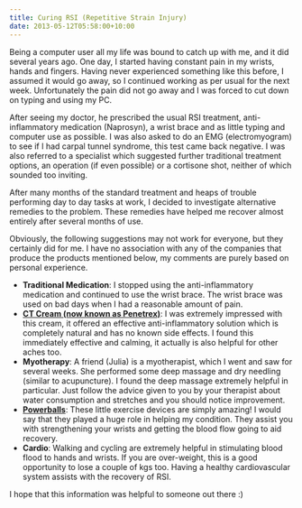 ```yaml
---
title: Curing RSI (Repetitive Strain Injury)
date: 2013-05-12T05:58:00+10:00
---
```


Being a computer user all my life was bound to catch up with me, and it did
several years ago.  One day, I started having constant pain in my wrists, hands
and fingers.  Having never experienced something like this before, I assumed
it would go away, so I continued working as per usual for the next week.
Unfortunately the pain did not go away and I was forced to cut down on typing
and using my PC.

After seeing my doctor, he prescribed the usual RSI treatment,
anti-inflammatory medication (Naprosyn), a wrist brace and as little typing and
computer use as possible.  I was also asked to do an EMG (electromyogram) to
see if I had carpal tunnel syndrome, this test came back negative.  I was also
referred to a specialist which suggested further traditional treatment options,
an operation (if even possible) or a cortisone shot, neither of which sounded
too inviting.

After many months of the standard treatment and heaps of trouble performing day
to day tasks at work, I decided to investigate alternative remedies to the
problem.  These remedies have helped me recover almost entirely after several
months of use.

Obviously, the following suggestions may not work for everyone, but they
certainly did for me.  I have no association with any of the companies that
produce the products mentioned below, my comments are purely based on personal
experience.

* **Traditional Medication**: I stopped using the anti-inflammatory medication
  and continued to use the wrist brace.  The wrist brace was used on bad days
  when I had a reasonable amount of pain.
* **[CT Cream (now known as Penetrex)](http://www.penetrex.com/)**: I was
  extremely impressed with this cream, it offered an effective
  anti-inflammatory solution which is completely natural and has no known side
  effects.  I found this immediately effective and calming, it actually is also
  helpful for other aches too.
* **Myotherapy**: A friend (Julia) is a myotherapist, which I went and saw for
  several weeks.  She performed some deep massage and dry needling (similar to
  acupuncture).  I found the deep massage extremely helpful in particular.
  Just follow the advice given to you by your therapist about water consumption
  and stretches and you should notice improvement.
* **[Powerballs](http://www.powerballs.com/)**: These little exercise devices
  are simply amazing! I would say that they played a huge role in helping my
  condition.  They assist you with strengthening your wrists and getting the
  blood flow going to aid recovery.
* **Cardio**: Walking and cycling are extremely helpful in stimulating blood
  flood to hands and wrists.  If you are over-weight, this is a good
  opportunity to lose a couple of kgs too.  Having a healthy cardiovascular
  system assists with the recovery of RSI.

I hope that this information was helpful to someone out there :)
